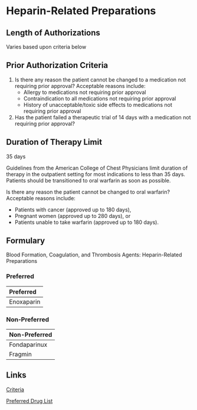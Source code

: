 # Heparin-Related Preparations

## Length of Authorizations

Varies based upon criteria below

## Prior Authorization Criteria

1.  Is there any reason the patient cannot be changed to a medication not requiring prior approval? Acceptable reasons include:
    -   Allergy to medications not requiring prior approval
    -   Contraindication to all medications not requiring prior approval
    -   History of unacceptable/toxic side effects to medications not requiring prior approval
2.  Has the patient failed a therapeutic trial of 14 days with a medication not requiring prior approval?

## Duration of Therapy Limit

35 days

Guidelines from the American College of Chest Physicians limit duration of therapy in the outpatient setting for most indications to less than 35 days. Patients should be transitioned to oral warfarin as soon as possible.

Is there any reason the patient cannot be changed to oral warfarin? Acceptable reasons include:

-   Patients with cancer (approved up to 180 days),
-   Pregnant women (approved up to 280 days), or
-   Patients unable to take warfarin (approved up to 180 days).

## Formulary

Blood Formation, Coagulation, and Thrombosis Agents: Heparin-Related Preparations

### Preferred

| Preferred  |
| :--------- |
| Enoxaparin |

### Non-Preferred

| Non-Preferred |
| :------------ |
| Fondaparinux  |
| Fragmin       |

## Links

[Criteria](https://pharmacy.medicaid.ohio.gov/sites/default/files/20221001_UPDL_Criteria_APPROVED.pdf#page=13)

[Preferred Drug List](https://pharmacy.medicaid.ohio.gov/sites/default/files/20221001_UPDL_APPROVED_.pdf#page=9)